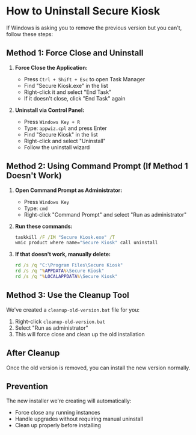# How to Uninstall Secure Kiosk

If Windows is asking you to remove the previous version but you can't, follow these steps:

## Method 1: Force Close and Uninstall

1. **Force Close the Application:**

   - Press `Ctrl + Shift + Esc` to open Task Manager
   - Find "Secure Kiosk.exe" in the list
   - Right-click it and select "End Task"
   - If it doesn't close, click "End Task" again

2. **Uninstall via Control Panel:**
   - Press `Windows Key + R`
   - Type: `appwiz.cpl` and press Enter
   - Find "Secure Kiosk" in the list
   - Right-click and select "Uninstall"
   - Follow the uninstall wizard

## Method 2: Using Command Prompt (If Method 1 Doesn't Work)

1. **Open Command Prompt as Administrator:**

   - Press `Windows Key`
   - Type: `cmd`
   - Right-click "Command Prompt" and select "Run as administrator"

2. **Run these commands:**

   ```cmd
   taskkill /F /IM "Secure Kiosk.exe" /T
   wmic product where name="Secure Kiosk" call uninstall
   ```

3. **If that doesn't work, manually delete:**
   ```cmd
   rd /s /q "C:\Program Files\Secure Kiosk"
   rd /s /q "%APPDATA%\Secure Kiosk"
   rd /s /q "%LOCALAPPDATA%\Secure Kiosk"
   ```

## Method 3: Use the Cleanup Tool

We've created a `cleanup-old-version.bat` file for you:

1. Right-click `cleanup-old-version.bat`
2. Select "Run as administrator"
3. This will force close and clean up the old installation

## After Cleanup

Once the old version is removed, you can install the new version normally.

## Prevention

The new installer we're creating will automatically:

- Force close any running instances
- Handle upgrades without requiring manual uninstall
- Clean up properly before installing
